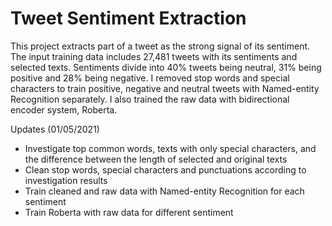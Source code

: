 # Tweet Sentiment Extraction
This project extracts part of a tweet as the strong signal of its sentiment. The input training data includes 27,481 tweets with its sentiments and selected texts. Sentiments divide into 40% tweets being neutral, 31% being positive and 28% being negative. I removed stop words and special characters to train positive, negative and neutral tweets with Named-entity Recognition separately. I also trained the raw data with bidirectional encoder system, Roberta.

Updates (01/05/2021)
* Investigate top common words, texts with only special characters, and the difference between the length of selected and original texts
* Clean stop words, special characters and punctuations according to investigation results
* Train cleaned and raw data with Named-entity Recognition for each sentiment
* Train Roberta with raw data for different sentiment
